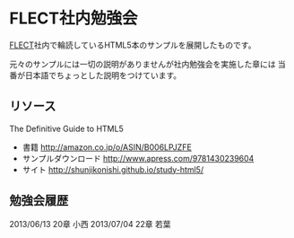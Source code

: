 FLECT社内勉強会
===============

[FLECT](http://www.flect.co.jp/)社内で輪読しているHTML5本のサンプルを展開したものです。

元々のサンプルには一切の説明がありませんが社内勉強会を実施した章には
当番が日本語でちょっとした説明をつけています。

リソース
--------
The Definitive Guide to HTML5

- 書籍 http://amazon.co.jp/o/ASIN/B006LPJZFE
- サンプルダウンロード http://www.apress.com/9781430239604
- サイト http://shunjikonishi.github.io/study-html5/


勉強会履歴
----------
2013/06/13 20章 小西
2013/07/04 22章 若葉
